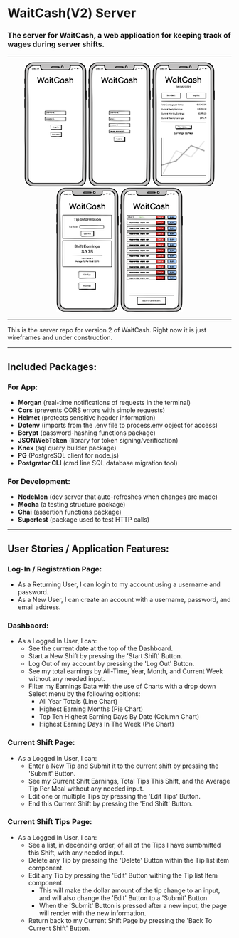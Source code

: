 # WaitCash(V2) Server

### The server for WaitCash, a web application for keeping track of wages during server shifts.

---

<p align="middle">
  <img src="images\loginpage.png" width="140" />
  <img src="images\registerpage.png" width="140" /> 
  <img src="images\dashboard.png" width="140" />
  <img src="images\shiftpage.png" width="140" />
  <img src="images\shifttips.png" width="140" />
</p>

---

<p>This is the server repo for version 2 of WaitCash. Right now it is just wireframes
and under construction.</p>

---
## Included Packages:

### For App:

* **Morgan** (real-time notifications of requests in the terminal)  
* **Cors** (prevents CORS errors with simple requests)  
* **Helmet** (protects sensitive header information)  
* **Dotenv** (imports from the .env file to process.env object for access)
* **Bcrypt** (password-hashing functions package)
* **JSONWebToken** (library for token signing/verification)
* **Knex** (sql query builder package)
* **PG** (PostgreSQL client for node.js)
* **Postgrator CLI** (cmd line SQL database migration tool)

### For Development:

* **NodeMon** (dev server that auto-refreshes when changes are made)  
* **Mocha** (a testing structure package)  
* **Chai** (assertion functions package)  
* **Supertest** (package used to test HTTP calls)

---

## User Stories / Application Features:

### Log-In / Registration Page:
* As a Returning User, I can login to my account using a username and password. 
* As a New User, I can create an account with a username, password, and email address.

### Dashbaord:
* As a Logged In User, I can:
    * See the current date at the top of the Dashboard.
    * Start a New Shift by pressing the 'Start Shift' Button.
    * Log Out of my account by pressing the 'Log Out' Button.
    * See my total earnings by All-Time, Year, Month, and Current Week without any needed input.
    * Filter my Earnings Data with the use of Charts with a drop down Select menu by the following opitions:
        * All Year Totals (Line Chart)
        * Highest Earning Months (Pie Chart)
        * Top Ten Highest Earning Days By Date (Column Chart)
        * Highest Earning Days In The Week (Pie Chart) 

### Current Shift Page:
* As a Logged In User, I can:
    * Enter a New Tip and Submit it to the current shift by pressing the 'Submit' Button.
    * See my Current Shift Earnings, Total Tips This Shift, and the Average Tip Per Meal without any needed input.
    * Edit one or multiple Tips by pressing the 'Edit Tips' Button.
    * End this Current Shift by pressing the 'End Shift' Button.

### Current Shift Tips Page:
* As a Logged In User, I can:
    * See a list, in decending order, of all of the Tips I have sumbmitted this Shift, with any needed input.
    * Delete any Tip by pressing the 'Delete' Button within the Tip list item component.
    * Edit any Tip by pressing the 'Edit' Button withing the Tip list Item component.
        * This will make the dollar amount of the tip change to an input, and will also change the 'Edit' Button to a 'Submit' Button.
        * When the 'Submit' Button is pressed after a new input, the page will render with the new information.
    * Return back to my Current Shift Page by pressing the 'Back To Current Shift' Button.  